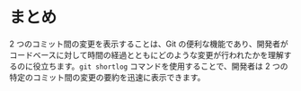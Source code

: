 # まとめ

2 つのコミット間の変更を表示することは、Git の便利な機能であり、開発者がコードベースに対して時間の経過とともにどのような変更が行われたかを理解するのに役立ちます。`git shortlog` コマンドを使用することで、開発者は 2 つの特定のコミット間の変更の要約を迅速に表示できます。
